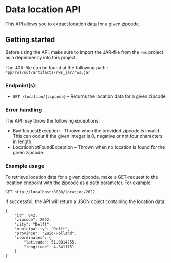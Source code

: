 # Data location API
This API allows you to extract location data for a given zipcode.

## Getting started

Before using the API, make sure to import the JAR-file from the `rws` project as a dependency into this project. 

The JAR-file can be found at the following path : `4pp/rws/out/artifacts/rws_jar/rws.jar`

### Endpoint(s):
- `GET /location/{zipcode}` – Returns the location data for a given zipcode

### Error handling
The API may throw the following exceptions:
- BadRequestException – Thrown when the provided zipcode is invalid. This can occur if the given integer is 0, 
negative or not four characters in length.
- LocationNotFoundException – Thrown when no location is found for the given zipcode.

### Example usage
To retrieve location data for a given zipcode, make a GET-request to the location endpoint with the zipcode 
as a path parameter. For example:

`GET http://localhost:8080/location/2622` 

If successful, the API will return a JSON object containing the location data:

```
{
    "id": 842,
    "zipcode": 2622,
    "city": "Delft",
    "municipality": "Delft",
    "province": "Zuid-Holland",
    "coordinates": {
        "latitude": 51.9814255,
        "longitude": 4.3411751
    }
}
```
